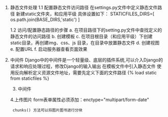 1. 静态文件处理
    1.1 配置静态文件访问路径
        在settings.py文件中定义静态文件路径
        新建static文件夹，和应用平级
        具体设置如下：
            STATICFILES_DIRS=[
                os.path.join(BASE_DIRS,'static')
            ]

    1.2 访问/配置静态路径的步骤
        a. 在项目路径下的setting.py文件中查找定义的静态文件的访问路径
        b. 创建模板
        c. 在项目根目录（和应用平级）下创建static目录，再创建img、css、js 目录，在目录中放置静态文件
        d. 创建视图
        e. 配置URL
        f. 启动服务器查看页面效果
    
2. 中间件
    Django中的中间件是一个轻量级、底层的插件系统,可以介入Django的请求和响应处理过程，修改Django的输入输出
    在模板文件中引入静态文件
        使用反向解析定义资源文件地址，需要先定义下面的文件路径
    {% load static from staticfiles %}

    3. 中间件

    4.上传图片
        form表单属性必须添加：enctype="multipart/form-date"

        chunks() 方法可以将图片图书进行分块